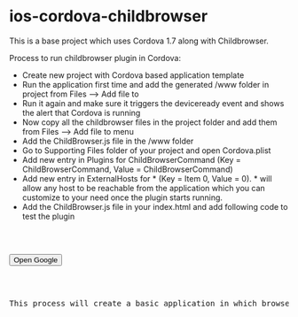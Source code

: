 ios-cordova-childbrowser
========================

This is a base project which uses Cordova 1.7 along with Childbrowser.

Process to run childbrowser plugin in Cordova:

* Create new project with Cordova based application template
* Run the application first time and add the generated /www folder in project from Files --> Add file to <your project>
* Run it again and make sure it triggers the deviceready event and shows the alert that Cordova is running
* Now copy all the childbrowser files in the project folder and add them from Files --> Add file to <your project> menu
* Add the ChildBrowser.js file in the /www folder
* Go to Supporting Files folder of your project and open Cordova.plist
* Add new entry in Plugins for ChildBrowserCommand (Key = ChildBrowserCommand, Value = ChildBrowserCommand)
* Add new entry in ExternalHosts for * (Key = Item 0, Value = 0). * will allow any host to be reachable from the application which you can customize to your need once the plugin starts running.
* Add the ChildBrowser.js file in your index.html and add following code to test the plugin

<pre>
<script type="text/javascript">
function openGoogle(){
	var root = this;
	cb = window.plugins.childBrowser;
	
	if(cb != null) {
	   cb.showWebPage("http://google.com");
	}else
       alert("childbrowser is null");
	}
}
</script>
<button onclick="openGoogle">Open Google</button>
<pre>
	
This process will create a basic application in which browser is running. Once it is running properly you can customize it your requirements.